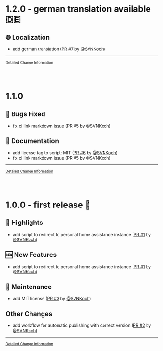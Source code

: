 # 1.2.0 - german translation available 🇩🇪

## :globe_with_meridians: Localization 

- add german translation ([PR #7](https://github.com/SVNKoch/my-home-assistant-automatic-link-redirect-userscript/pull/7) by [@SVNKoch]())

---

<sub>[Detailed Change Information](https://github.com/SVNKoch/my-home-assistant-automatic-link-redirect-userscript/compare/v1.1.0...v1.2.0)</sub>

<br>
<br>

# 1.1.0

## :bug: Bugs Fixed

- fix ci link markdown issue ([PR #5](https://github.com/SVNKoch/my-home-assistant-automatic-link-redirect-userscript/pull/5) by [@SVNKoch]())

## :bookmark_tabs: Documentation

- add license tag to script: MIT ([PR #6](https://github.com/SVNKoch/my-home-assistant-automatic-link-redirect-userscript/pull/6) by [@SVNKoch]())
- fix ci link markdown issue ([PR #5](https://github.com/SVNKoch/my-home-assistant-automatic-link-redirect-userscript/pull/5) by [@SVNKoch]())

---

<sub>[Detailed Change Information](https://github.com/SVNKoch/my-home-assistant-automatic-link-redirect-userscript/compare/v1.0.0...v1.1.0)</sub>

<br>
<br>

# 1.0.0 - first release :rocket:

## :loudspeaker: Highlights

- add script to redirect to personal home assistance instance ([PR #1](https://github.com/SVNKoch/my-home-assistant-automatic-link-redirect-userscript/pull/1) by [@SVNKoch]())

## :new: New Features

- add script to redirect to personal home assistance instance ([PR #1](https://github.com/SVNKoch/my-home-assistant-automatic-link-redirect-userscript/pull/1) by [@SVNKoch]())

## :toolbox: Maintenance

- add MIT license ([PR #3](https://github.com/SVNKoch/my-home-assistant-automatic-link-redirect-userscript/pull/3) by [@SVNKoch]())

## Other Changes

- add workflow for automatic publishing with correct version ([PR #2](https://github.com/SVNKoch/my-home-assistant-automatic-link-redirect-userscript/pull/2) by [@SVNKoch]())

---

<sub>[Detailed Change Information](https://github.com/SVNKoch/my-home-assistant-automatic-link-redirect-userscript/compare/...v1.0.0)</sub>

<br>
<br>

